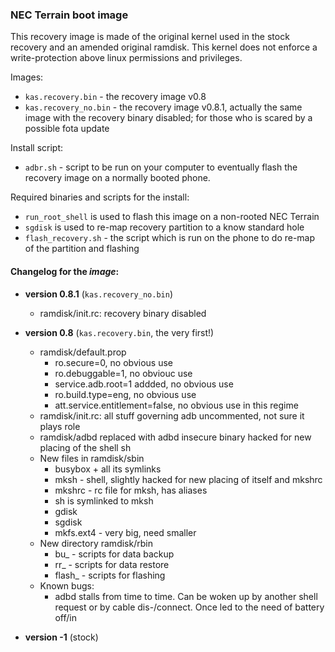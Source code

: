 ### NEC Terrain boot image

This recovery image is made of the original kernel used in the stock recovery and an amended original ramdisk. This kernel does not
enforce a write-protection above linux permissions and privileges.

Images:
* `kas.recovery.bin` - the recovery image v0.8
* `kas.recovery_no.bin` - the recovery image v0.8.1, actually the same image with the recovery binary disabled; for those who is scared by a possible fota update

Install script:
* `adbr.sh` - script to be run on your computer to eventually flash the recovery image on a normally booted phone.

Required binaries and scripts for the install:
* `run_root_shell` is used to flash this image on a non-rooted NEC Terrain
* `sgdisk` is used to re-map recovery partition to a know standard hole
* `flash_recovery.sh` - the script which is run on the phone to do re-map of the partition and flashing

#### Changelog for the *image*:

* **version 0.8.1** (`kas.recovery_no.bin`)
  * ramdisk/init.rc: recovery binary disabled

* **version 0.8** (`kas.recovery.bin`, the very first!)
  * ramdisk/default.prop
    * ro.secure=0, no obvious use
    * ro.debuggable=1, no obviouc use
    * service.adb.root=1 addded, no obvious use
    * ro.build.type=eng, no obvious use
    * att.service.entitlement=false, no obvious use in this regime
  * ramdisk/init.rc: all stuff governing adb uncommented, not sure it plays role
  * ramdisk/adbd replaced with adbd insecure binary hacked for new placing of the shell sh
  * New files in ramdisk/sbin
    * busybox + all its symlinks
    * mksh - shell, slightly hacked for new placing of itself and mkshrc
    * mkshrc - rc file for mksh, has aliases
    * sh is symlinked to mksh
    * gdisk
    * sgdisk
    * mkfs.ext4 - very big, need smaller
  * New directory ramdisk/rbin
    * bu_ - scripts for data backup
    * rr_ - scripts for data restore
    * flash_ - scripts for flashing
  * Known bugs:
    * adbd stalls from time to time. Can be woken up by another shell request or by cable dis-/connect. Once led
    to the need of battery off/in

* **version -1** (stock)
